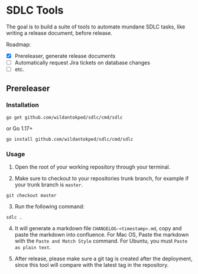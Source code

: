 # SDLC Tools
The goal is to build a suite of tools to automate mundane SDLC tasks, like writing a release document, before release.

Roadmap:

- [x] Prereleaser, generate release documents
- [ ] Automatically request Jira tickets on database changes
- [ ] etc.

## Prereleaser

### Installation

```
go get github.com/wildantokped/sdlc/cmd/sdlc
```

or Go 1.17+

```
go install github.com/wildantokped/sdlc/cmd/sdlc
```

### Usage

1. Open the root of your working repository through your terminal.

2. Make sure to checkout to your repositories trunk branch, for example if your trunk branch is `master`.

```
git checkout master
```

3. Run the following command:

```
sdlc .
```

4. It will generate a markdown file `CHANGELOG-<timestamp>.md`, copy and paste the markdown into confluence. For Mac OS, Paste the markdown with the `Paste and Match Style` command. For Ubuntu, you must `Paste as plain text`.

5. After release, please make sure a git tag is created after the deployment, since this tool will compare with the latest tag in the repository.
